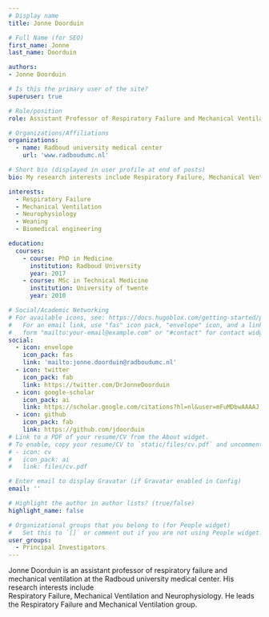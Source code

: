 ```yaml
---
# Display name
title: Jonne Doorduin

# Full Name (for SEO)
first_name: Jonne
last_name: Doorduin

authors:
- Jonne Doorduin

# Is this the primary user of the site?
superuser: true

# Role/position
role: Assistant Professor of Respiratory Failure and Mechanical Ventilation

# Organizations/Affiliations
organizations:
  - name: Radboud university medical center
    url: 'www.radboudumc.nl'

# Short bio (displayed in user profile at end of posts)
bio: My research interests include Respiratory Failure, Mechanical Ventilation and Neurophysiology.

interests:
  - Respiratory Failure
  - Mechanical Ventilation
  - Neurophysiology
  - Weaning
  - Biomedical engineering

education:
  courses:
    - course: PhD in Medicine
      institution: Radboud University
      year: 2017
    - course: MSc in Technical Medicine
      institution: University of twente
      year: 2010

# Social/Academic Networking
# For available icons, see: https://docs.hugoblox.com/getting-started/page-builder/#icons
#   For an email link, use "fas" icon pack, "envelope" icon, and a link in the
#   form "mailto:your-email@example.com" or "#contact" for contact widget.
social:
  - icon: envelope
    icon_pack: fas
    link: 'mailto:jonne.doorduin@radboudumc.nl'
  - icon: twitter
    icon_pack: fab
    link: https://twitter.com/DrJonneDoorduin
  - icon: google-scholar
    icon_pack: ai
    link: https://scholar.google.com/citations?hl=nl&user=mFuMDbwAAAAJ
  - icon: github
    icon_pack: fab
    link: https://github.com/jdoorduin
# Link to a PDF of your resume/CV from the About widget.
# To enable, copy your resume/CV to `static/files/cv.pdf` and uncomment the lines below.
# - icon: cv
#   icon_pack: ai
#   link: files/cv.pdf

# Enter email to display Gravatar (if Gravatar enabled in Config)
email: ''

# Highlight the author in author lists? (true/false)
highlight_name: false

# Organizational groups that you belong to (for People widget)
#   Set this to `[]` or comment out if you are not using People widget.
user_groups:
  - Principal Investigators
---
```


Jonne Doorduin is an assistant professor of respiratory failure and mechanical ventilation at the Radboud university medical center. His research interests include  
Respiratory Failure, Mechanical Ventilation and Neurophysiology. He leads the Respiratory Failure and Mechanical Ventilation group.